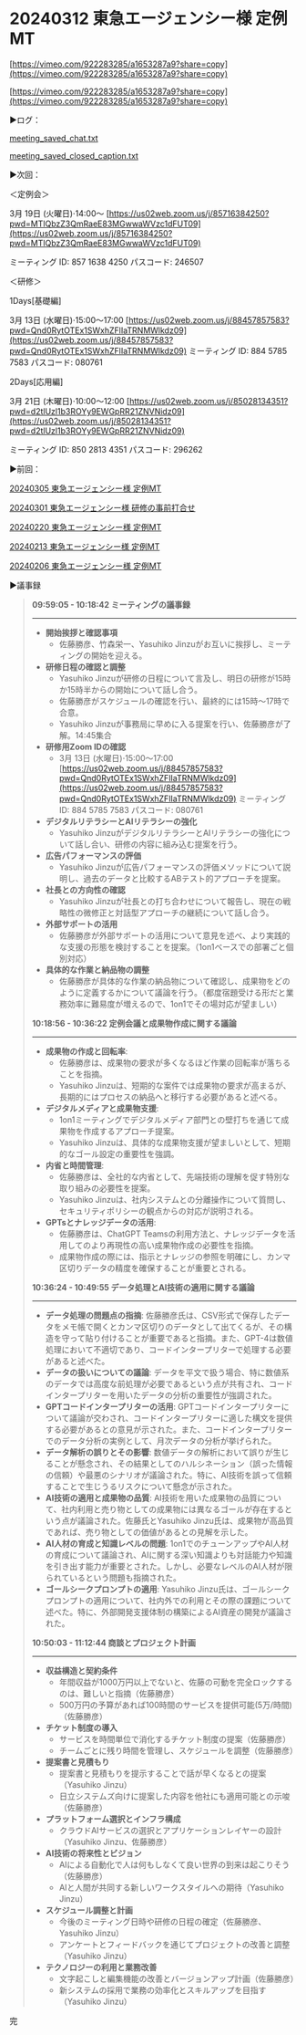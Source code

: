 # 20240312  東急エージェンシー様 定例MT

[https://vimeo.com/922283285/a1653287a9?share=copy](https://vimeo.com/922283285/a1653287a9?share=copy)

[https://vimeo.com/922283285/a1653287a9?share=copy](https://vimeo.com/922283285/a1653287a9?share=copy)

▶️ログ：

[meeting_saved_chat.txt](20240312%20%E6%9D%B1%E6%80%A5%E3%82%A8%E3%83%BC%E3%82%B7%E3%82%99%E3%82%A7%E3%83%B3%E3%82%B7%E3%83%BC%E6%A7%98%20%E5%AE%9A%E4%BE%8BMT%209f55f824c243453ab99fc4965ffc8175/meeting_saved_chat.txt)

[meeting_saved_closed_caption.txt](20240312%20%E6%9D%B1%E6%80%A5%E3%82%A8%E3%83%BC%E3%82%B7%E3%82%99%E3%82%A7%E3%83%B3%E3%82%B7%E3%83%BC%E6%A7%98%20%E5%AE%9A%E4%BE%8BMT%209f55f824c243453ab99fc4965ffc8175/meeting_saved_closed_caption.txt)

▶️次回：

＜定例会＞

3月 19日 (火曜日)⋅14:00～
[https://us02web.zoom.us/j/85716384250?pwd=MTlQbzZ3QmRaeE83MGwwaWVzc1dFUT09](https://us02web.zoom.us/j/85716384250?pwd=MTlQbzZ3QmRaeE83MGwwaWVzc1dFUT09)

ミーティング ID: 857 1638 4250
パスコード: 246507

＜研修＞

1Days[基礎編]

3月 13日 (水曜日)⋅15:00～17:00
[https://us02web.zoom.us/j/88457857583?pwd=Qnd0RytOTEx1SWxhZFlIaTRNMWlkdz09](https://us02web.zoom.us/j/88457857583?pwd=Qnd0RytOTEx1SWxhZFlIaTRNMWlkdz09)
ミーティング ID: 884 5785 7583
パスコード: 080761

2Days[応用編]

3月 21日 (木曜日)⋅10:00～12:00
[https://us02web.zoom.us/j/85028134351?pwd=d2tlUzl1b3ROYy9EWGpRR21ZNVNidz09](https://us02web.zoom.us/j/85028134351?pwd=d2tlUzl1b3ROYy9EWGpRR21ZNVNidz09)

ミーティング ID: 850 2813 4351
パスコード: 296262

▶️前回：

[20240305  東急エージェンシー様 定例MT](20240305%20%E6%9D%B1%E6%80%A5%E3%82%A8%E3%83%BC%E3%82%B7%E3%82%99%E3%82%A7%E3%83%B3%E3%82%B7%E3%83%BC%E6%A7%98%20%E5%AE%9A%E4%BE%8BMT%207daa66b5148946ed840d65424804b20e.md) 

[20240301  東急エージェンシー様 研修の事前打合せ](20240301%20%E6%9D%B1%E6%80%A5%E3%82%A8%E3%83%BC%E3%82%B7%E3%82%99%E3%82%A7%E3%83%B3%E3%82%B7%E3%83%BC%E6%A7%98%20%E7%A0%94%E4%BF%AE%E3%81%AE%E4%BA%8B%E5%89%8D%E6%89%93%E5%90%88%E3%81%9B%20f36577d87ee245a9b9d1d25b30cb40e9.md) 

[20240220  東急エージェンシー様 定例MT](20240220%20%E6%9D%B1%E6%80%A5%E3%82%A8%E3%83%BC%E3%82%B7%E3%82%99%E3%82%A7%E3%83%B3%E3%82%B7%E3%83%BC%E6%A7%98%20%E5%AE%9A%E4%BE%8BMT%209bcf6b0566ae44c89af2679d4b9f7a46.md) 

[20240213  東急エージェンシー様 定例MT](20240213%20%E6%9D%B1%E6%80%A5%E3%82%A8%E3%83%BC%E3%82%B7%E3%82%99%E3%82%A7%E3%83%B3%E3%82%B7%E3%83%BC%E6%A7%98%20%E5%AE%9A%E4%BE%8BMT%205f235458555d4a7bb9704d9547afc689.md) 

[20240206 東急エージェンシー様 定例MT](20240206%20%E6%9D%B1%E6%80%A5%E3%82%A8%E3%83%BC%E3%82%B7%E3%82%99%E3%82%A7%E3%83%B3%E3%82%B7%E3%83%BC%E6%A7%98%20%E5%AE%9A%E4%BE%8BMT%2055ac3d302b334efba46eb553caf3e001.md) 

▶️議事録

> **09:59:05 - 10:18:42 ミーティングの議事録**
> 
> 
> ---
> 
> - **開始挨拶と確認事項**
>     - 佐藤勝彦、竹森栄一、Yasuhiko Jinzuがお互いに挨拶し、ミーティングの開始を迎える。
> - **研修日程の確認と調整**
>     - Yasuhiko Jinzuが研修の日程について言及し、明日の研修が15時か15時半からの開始について話し合う。
>     - 佐藤勝彦がスケジュールの確認を行い、最終的には15時〜17時で合意。
>     - Yasuhiko Jinzuが事務局に早めに入る提案を行い、佐藤勝彦が了解。14:45集合
> - **研修用Zoom IDの確認**
>     - 3月 13日 (水曜日)⋅15:00～17:00
>     [https://us02web.zoom.us/j/88457857583?pwd=Qnd0RytOTEx1SWxhZFlIaTRNMWlkdz09](https://us02web.zoom.us/j/88457857583?pwd=Qnd0RytOTEx1SWxhZFlIaTRNMWlkdz09)
>     ミーティング ID: 884 5785 7583
>     パスコード: 080761
> - **デジタルリテラシーとAIリテラシーの強化**
>     - Yasuhiko JinzuがデジタルリテラシーとAIリテラシーの強化について話し合い、研修の内容に組み込む提案を行う。
> - **広告パフォーマンスの評価**
>     - Yasuhiko Jinzuが広告パフォーマンスの評価メソッドについて説明し、過去のデータと比較するABテスト的アプローチを提案。
> - **社長との方向性の確認**
>     - Yasuhiko Jinzuが社長との打ち合わせについて報告し、現在の戦略性の微修正と対話型アプローチの継続について話し合う。
> - **外部サポートの活用**
>     - 佐藤勝彦が外部サポートの活用について意見を述べ、より実践的な支援の形態を検討することを提案。（1on1ベースでの部署ごと個別対応）
> - **具体的な作業と納品物の調整**
>     - 佐藤勝彦が具体的な作業の納品物について確認し、成果物をどのように定義するかについて議論を行う。（都度宿題受ける形だと業務効率に難易度が増えるので、1on1でその場対応が望ましい）
> 
> **10:18:56 - 10:36:22 定例会議と成果物作成に関する議論**
> 
> ---
> 
> - **成果物の作成と回転率**:
>     - 佐藤勝彦は、成果物の要求が多くなるほど作業の回転率が落ちることを指摘。
>     - Yasuhiko Jinzuは、短期的な案件では成果物の要求が高まるが、長期的にはプロセスの納品へと移行する必要があると述べる。
> - **デジタルメディアと成果物支援**:
>     - 1on1ミーティングでデジタルメディア部門との壁打ちを通じて成果物を作成するアプローチ提案。
>     - Yasuhiko Jinzuは、具体的な成果物支援が望ましいとして、短期的なゴール設定の重要性を強調。
> - **内省と時間管理**:
>     - 佐藤勝彦は、全社的な内省として、先端技術の理解を促す特別な取り組みの必要性を提案。
>     - Yasuhiko Jinzuは、社内システムとの分離操作について質問し、セキュリティポリシーの観点からの対応が説明される。
> - **GPTsとナレッジデータの活用**:
>     - 佐藤勝彦は、ChatGPT Teamsの利用方法と、ナレッジデータを活用してのより再現性の高い成果物作成の必要性を指摘。
>     - 成果物作成の際には、指示とナレッジの参照を明確にし、カンマ区切りデータの精度を確保することが重要とされる。
> 
> **10:36:24 - 10:49:55 データ処理とAI技術の適用に関する議論**
> 
> ---
> 
> - **データ処理の問題点の指摘**: 佐藤勝彦氏は、CSV形式で保存したデータをメモ帳で開くとカンマ区切りのデータとして出てくるが、その構造を守って貼り付けることが重要であると指摘。また、GPT-4は数値処理において不適切であり、コードインタープリターで処理する必要があると述べた。
> - **データの扱いについての議論**: データを平文で扱う場合、特に数値系のデータでは高度な前処理が必要であるという点が共有され、コードインタープリターを用いたデータの分析の重要性が強調された。
> - **GPTコードインタープリターの活用**: GPTコードインタープリターについて議論が交わされ、コードインタープリターに適した構文を提供する必要があるとの意見が示された。また、コードインタープリターでのデータ分析の実例として、月次データの分析が挙げられた。
> - **データ解析の誤りとその影響**: 数値データの解析において誤りが生じることが懸念され、その結果としてのハルシネーション（誤った情報の信頼）や最悪のシナリオが議論された。特に、AI技術を誤って信頼することで生じうるリスクについて懸念が示された。
> - **AI技術の適用と成果物の品質**: AI技術を用いた成果物の品質について、社内利用と売り物としての成果物には異なるゴールが存在するという点が議論された。佐藤氏とYasuhiko Jinzu氏は、成果物が高品質であれば、売り物としての価値があるとの見解を示した。
> - **AI人材の育成と知識レベルの問題**: 1on1でのチューンアップやAI人材の育成について議論され、AIに関する深い知識よりも対話能力や知識を引き出す能力が重要とされた。しかし、必要なレベルのAI人材が限られているという問題も指摘された。
> - **ゴールシークプロンプトの適用**: Yasuhiko Jinzu氏は、ゴールシークプロンプトの適用について、社内外での利用とその際の課題について述べた。特に、外部開発支援体制の構築によるAI資産の開発が議論された。
> 
> **10:50:03 - 11:12:44 商談とプロジェクト計画**
> 
> ---
> 
> - **収益構造と契約条件**
>     - 年間収益が1000万円以上でないと、佐藤の可動を完全ロックするのは、難しいと指摘（佐藤勝彦）
>     - 500万円の予算があれば100時間のサービスを提供可能(5万/時間)（佐藤勝彦）
> - **チケット制度の導入**
>     - サービスを時間単位で消化するチケット制度の提案（佐藤勝彦）
>     - チームごとに残り時間を管理し、スケジュールを調整（佐藤勝彦）
> - **提案書と見積もり**
>     - 提案書と見積もりを提示することで話が早くなるとの提案（Yasuhiko Jinzu）
>     - 日立システムズ向けに提案した内容を他社にも適用可能との示唆（佐藤勝彦）
> - **プラットフォーム選択とインフラ構成**
>     - クラウドAIサービスの選択とアプリケーションレイヤーの設計（Yasuhiko Jinzu、佐藤勝彦）
> - **AI技術の将来性とビジョン**
>     - AIによる自動化で人は何もしなくて良い世界の到来は起こりそう（佐藤勝彦）
>     - AIと人間が共同する新しいワークスタイルへの期待（Yasuhiko Jinzu）
> - **スケジュール調整と計画**
>     - 今後のミーティング日時や研修の日程の確定（佐藤勝彦、Yasuhiko Jinzu）
>     - アンケートとフィードバックを通じてプロジェクトの改善と調整（Yasuhiko Jinzu）
> - **テクノロジーの利用と業務改善**
>     - 文字起こしと編集機能の改善とバージョンアップ計画（佐藤勝彦）
>     - 新システムの採用で業務の効率化とスキルアップを目指す（Yasuhiko Jinzu）
> 

完